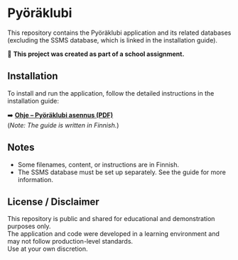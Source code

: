 # Pyöräklubi

This repository contains the Pyöräklubi application and its related databases (excluding the SSMS database, which is linked in the installation guide).

📘 **This project was created as part of a school assignment.**

## Installation

To install and run the application, follow the detailed instructions in the installation guide:

➡️ **[Ohje – Pyöräklubi asennus (PDF)](Ohje%20–%20Pyöräklubi%20asennus.pdf)**  
(*Note: The guide is written in Finnish.*)

## Notes

- Some filenames, content, or instructions are in Finnish.
- The SSMS database must be set up separately. See the guide for more information.

## License / Disclaimer

This repository is public and shared for educational and demonstration purposes only.  
The application and code were developed in a learning environment and may not follow production-level standards.  
Use at your own discretion.
